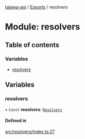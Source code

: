[talawa-api](../README.md) / [Exports](../modules.md) / resolvers

# Module: resolvers

## Table of contents

### Variables

- [resolvers](resolvers.md#resolvers)

## Variables

### resolvers

• `Const` **resolvers**: [`Resolvers`](types_generatedGraphQLTypes.md#resolvers)

#### Defined in

[src/resolvers/index.ts:27](https://github.com/Nitya-Pasrija/talawa-api/blob/d3a6af9/src/resolvers/index.ts#L27)
